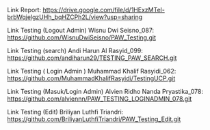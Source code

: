 Link Report: https://drive.google.com/file/d/1HExzMTel-brbWqjelgzUHh_bqHZCPh2L/view?usp=sharing 

Link Testing (Logout Admin) Wisnu Dwi Seisno_087: https://github.com/WisnuDwiSeisno/PAW_Testing.git

Link Testing (search) Andi Harun Al Rasyid_099: https://github.com/andiharun29/TESTING_PAW_SEARCH.git

Link Testing ( Login Admin ) Muhammad Khalif Rasyidi_062: https://github.com/MuhammadKhalifRasyidi/TestingUCP.git

Link Testing (Masuk/Login Admin) Alvien Ridho Nanda Pryastika_078: https://github.com/alviennn/PAW_TESTING_LOGINADMIN_078.git

Link Testing (Edit) Briliyan Luthfi Triandri: https://github.com/BriliyanLuthfiTriandri/PAW_Testing_Edit.git
